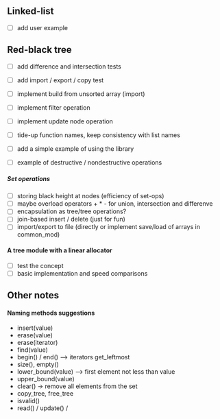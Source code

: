 ## Linked-list
- [ ] add user example

## Red-black tree

- [ ] add difference and intersection tests
- [ ] add import / export / copy test
- [ ] implement build from unsorted array (import)
- [ ] implement filter operation
- [ ] implement update node operation

- [ ] tide-up function names, keep consistency with list names
- [ ] add a simple example of using the library
- [ ] example of destructive / nondestructive operations

##### Set operations

- [ ] storing black height at nodes (efficiency of set-ops)
- [ ] maybe overload operators + * - for union, intersection and differenve
- [ ] encapsulation as tree/tree operations?
- [ ] join-based insert / delete (just for fun)
- [ ] import/export to file (directly or implement save/load of arrays in common_mod)

#### A tree module with a linear allocator
- [ ] test the concept
- [ ] basic implementation and speed comparisons

## Other notes

#### Naming methods suggestions

- insert(value)
- erase(value)
- erase(iterator)
- find(value)
- begin() / end() --> iterators get_leftmost
- size(), empty()
- lower_bound(value) --> first element not less than value
- upper_bound(value)
- clear() -> remove all elements from the set
- copy_tree, free_tree
- isvalid()
- read() / update() / 

